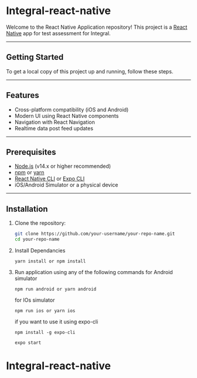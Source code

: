 # **Integral-react-native**

Welcome to the React Native Application repository! This project is a [React Native](https://reactnative.dev/) app for test assessment for Integral.

---

## **Getting Started**

To get a local copy of this project up and running, follow these steps.

---

## **Features**

- Cross-platform compatibility (iOS and Android)
- Modern UI using React Native components
- Navigation with React Navigation
- Realtime data post feed updates

---

## **Prerequisites**

- [Node.js](https://nodejs.org/) (v14.x or higher recommended)
- [npm](https://www.npmjs.com/) or [yarn](https://yarnpkg.com/)
- [React Native CLI](https://reactnative.dev/docs/environment-setup) or [Expo CLI](https://expo.dev/)
- iOS/Android Simulator or a physical device

---

## **Installation**

1. Clone the repository:

   ```bash
   git clone https://github.com/your-username/your-repo-name.git
   cd your-repo-name

   ```

2. Install Dependancies

   ```
   yarn install or npm install
   ```

3. Run application using any of the following commands
   for Android simulator

   ```
   npm run android or yarn android
   ```

   for IOs simulator

   ```
   npm run ios or yarn ios
   ```

   if you want to use it using expo-cli

   ```
   npm install -g expo-cli
   ```

   ```
   expo start
   ```
# Integral-react-native

